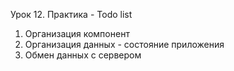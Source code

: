Урок 12. Практика - Todo list
1. Организация компонент
2. Организация данных - состояние приложения
3. Обмен данных с сервером